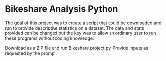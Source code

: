 # Bikeshare Analysis Python

The goal of this project was to create a script that could be downloaded and run to provide descriptive statistics on a dataset. The data and stats provided can be changed but the key was to allow an ordinary user to run these programs without coding knowledge.

Download as a ZIP file and run Bikeshare project.py. Provide inputs as requested by the prompt.

